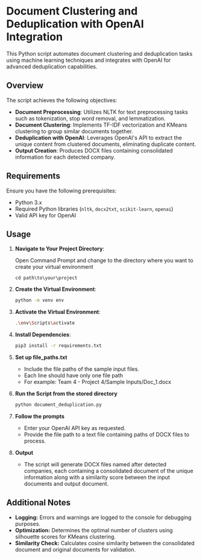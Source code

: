# Document Clustering and Deduplication with OpenAI Integration

This Python script automates document clustering and deduplication tasks using machine learning techniques and integrates with OpenAI for advanced deduplication capabilities.

## Overview

The script achieves the following objectives:

- **Document Preprocessing**: Utilizes NLTK for text preprocessing tasks such as tokenization, stop word removal, and lemmatization.
- **Document Clustering**: Implements TF-IDF vectorization and KMeans clustering to group similar documents together.
- **Deduplication with OpenAI**: Leverages OpenAI's API to extract the unique content from clustered documents, eliminating duplicate content.
- **Output Creation**: Produces DOCX files containing consolidated information for each detected company.

## Requirements

Ensure you have the following prerequisites:

- Python 3.x
- Required Python libraries (`nltk`, `docx2txt`, `scikit-learn`, `openai`)
- Valid API key for OpenAI

## Usage

1. **Navigate to Your Project Directory**:

    Open Command Prompt and change to the directory where you want to create your virtual environment
    ```
    cd path\to\your\project
    ```

2. **Create the Virtual Environment**:

    ```bash
    python -m venv env
    ```

3. **Activate the Virtual Environment**:

    ```bash
    .\env\Scripts\activate
    ```

4. **Install Dependencies**:

    ```bash
    pip3 install -r requirements.txt
    ```

2. **Set up file_paths.txt**
    - Include the file paths of the sample input files.
    - Each line should have only one file path 
    - For example: Team 4 - Project 4/Sample Inputs/Doc_1.docx

3. **Run the Script from the stored directory**

    ```bash
    python document_deduplication.py
    ``` 

4. **Follow the prompts**
    - Enter your OpenAI API key as requested.
    - Provide the file path to a text file containing paths of DOCX files to process.

5. **Output**
    - The script will generate DOCX files named after detected companies, each containing a consolidated document of the unique information along with a similarity score between the input documents and output document.

## Additional Notes

- **Logging:** Errors and warnings are logged to the console for debugging purposes.
- **Optimization:** Determines the optimal number of clusters using silhouette scores for KMeans clustering.
- **Similarity Check:** Calculates cosine similarity between the consolidated document and original documents for validation.